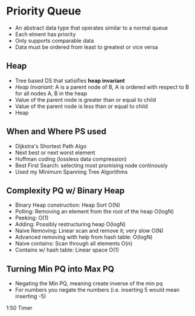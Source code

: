 # Priority Queue
- An abstract data type that operates similar to a normal queue
- Each elment has priority
- Only supports comparable data
- Data must be ordered from least to greatest or vice versa

## Heap
- Tree based DS that satisifies **heap invariant**
- *Heap Invariant*: A is a parent node of B, A is ordered with respect to B for all nodes A, B in the heap
- Value of the parent node is greater than or equal to child
- Value of the parent node is less than or equal to child
- Heap

## When and Where PS used
- Dijkstra's Shortest Path Algo
- Next best or next worst element
- Huffman coding (lossless data compression)
- Best First Search: selecting most promising node continously
- Used my Minimum Spanning Tree Algorithms

## Complexity PQ w/ Binary Heap
- Binary Heap construction: Heap Sort O(N)
- Polling: Removing an element from the root of the heap O(logN)
- Peeking:  O(1)
- Adding: Possibly restructuring heap O(logN)
- Naive Removing: Linear scan and remove it; very slow O(N)
- Advanced removing with help from hash table: O(logN)
- Naive contains: Scan through all elements O(n)
- Contains w/ hash table: Linear space O(1)

## Turning Min PQ into Max PQ
- Negating the Min PQ, meaning create inverse of the min pq
- For numbers you  negate the numbers (i.e. inserting 5 would mean inserting -5)


1:50 Timer